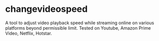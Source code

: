 # changevideospeed
A tool to adjust video playback speed while streaming online on various platforms beyond permissible limit. Tested on Youtube, Amazon Prime Video, Netflix, Hotstar.
